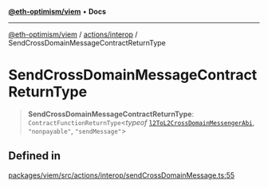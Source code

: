 [**@eth-optimism/viem**](../../../README.md) • **Docs**

***

[@eth-optimism/viem](../../../README.md) / [actions/interop](../README.md) / SendCrossDomainMessageContractReturnType

# SendCrossDomainMessageContractReturnType

> **SendCrossDomainMessageContractReturnType**: `ContractFunctionReturnType`\<*typeof* [`l2ToL2CrossDomainMessengerAbi`](../../../index/variables/l2ToL2CrossDomainMessengerAbi.md), `"nonpayable"`, `"sendMessage"`\>

## Defined in

[packages/viem/src/actions/interop/sendCrossDomainMessage.ts:55](https://github.com/ethereum-optimism/ecosystem/blob/17cffb9f4d194af60c7c1f0d0e30d41e88fba084/packages/viem/src/actions/interop/sendCrossDomainMessage.ts#L55)
